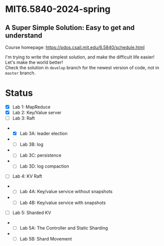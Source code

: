 # MIT6.5840-2024-spring
## A Super Simple Solution: Easy to get and understand
Course homepage: https://pdos.csail.mit.edu/6.5840/schedule.html  

I'm trying to write the simplest solution, and make the difficult life easier!  
Let's make the world better!  
Check the solution in `develop` branch for the newest version of code, not in `master` branch.

# Status
- [x] Lab 1: MapReduce  
- [x] Lab 2: Key/Value server
- [ ] Lab 3: Raft
* - [x] Lab 3A: leader election
* - [ ] Lab 3B: log
* - [ ] Lab 3C: persistence
* - [ ] Lab 3D: log compaction
- [ ] Lab 4: KV Raft
* - [ ] Lab 4A: Key/value service without snapshots
* - [ ] Lab 4B: Key/value service with snapshots
- [ ] Lab 5: Sharded KV
* - [ ] Lab 5A: The Controller and Static Sharding
* - [ ] Lab 5B: Shard Movement
